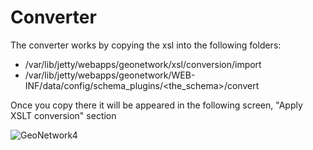 # Converter

The converter works by copying the xsl into the following folders:

* /var/lib/jetty/webapps/geonetwork/xsl/conversion/import
* /var/lib/jetty/webapps/geonetwork/WEB-INF/data/config/schema_plugins/<the_schema>/convert

Once you copy there it will be appeared in the following screen, "Apply XSLT conversion" section

![GeoNetwork4](template.png)
